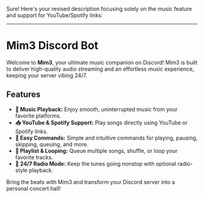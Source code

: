 Sure! Here's your revised description focusing solely on the music feature and support for YouTube/Spotify links:

---

# Mim3 Discord Bot

Welcome to **Mim3**, your ultimate music companion on Discord! Mim3 is built to deliver high-quality audio streaming and an effortless music experience, keeping your server vibing 24/7.

## Features

- **🎵 Music Playback:** Enjoy smooth, uninterrupted music from your favorite platforms.
- **📥 YouTube & Spotify Support:** Play songs directly using YouTube or Spotify links.
- **📝 Easy Commands:** Simple and intuitive commands for playing, pausing, skipping, queuing, and more.
- **🔁 Playlist & Looping:** Queue multiple songs, shuffle, or loop your favorite tracks.
- **📡 24/7 Radio Mode:** Keep the tunes going nonstop with optional radio-style playback.

Bring the beats with Mim3 and transform your Discord server into a personal concert hall!
